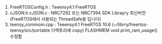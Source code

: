 1. FreeRTOSConfig.h   : Teeensy4.1 FreeRTOS
2. cJSON.h cJSON.c    : NRC7292 또는 NRC7394 SDK Librayry 최신버전 (FreeRTOS에서 사용되는 ThreadSafe용 입니다)
3. teensy_commom.cpp  : Teeensy4.1 FreeRTOS 10.6 (~/librry/freertos-teensy/src/portable 디렉토리에 copy) FLASHMEM void print_ram_usage()  수정함

